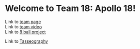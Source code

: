 # Welcome to Team 18: Apollo 18!

Link to [team page](https://cse110-sp23-group18.github.io/cse110-sp23-group18/admin/team)
<br>
Link to [team video](https://youtu.be/QWd9Dn5re64)
<br>
Link to [8 ball project](https://cse110-sp23-group18.github.io/cse110-sp23-group18/8ballapp/eightball.html)

Link to [Tasseography](https://cse110-sp23-group18.github.io/cse110-sp23-group18/source/index.html)
